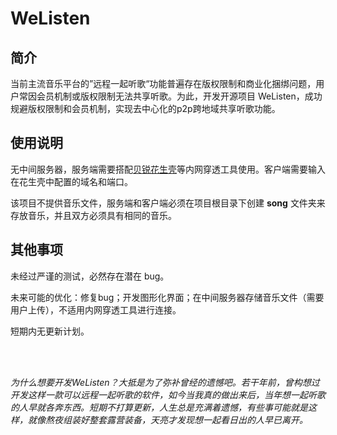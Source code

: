# WeListen

## 简介

当前主流音乐平台的”远程一起听歌“功能普遍存在版权限制和商业化捆绑问题，用户常因会员机制或版权限制无法共享听歌。为此，开发开源项目 WeListen，成功规避版权限制和会员机制，实现去中心化的p2p跨地域共享听歌功能。

## 使用说明

无中间服务器，服务端需要搭配[贝锐花生壳](https://hsk.oray.com/)等内网穿透工具使用。客户端需要输入在花生壳中配置的域名和端口。

该项目不提供音乐文件，服务端和客户端必须在项目根目录下创建 **song** 文件夹来存放音乐，并且双方必须具有相同的音乐。

## 其他事项

未经过严谨的测试，必然存在潜在 bug。

未来可能的优化：修复bug；开发图形化界面；在中间服务器存储音乐文件（需要用户上传），不适用内网穿透工具进行连接。

短期内无更新计划。

<br><br>

*为什么想要开发WeListen？大抵是为了弥补曾经的遗憾吧。若干年前，曾构想过开发这样一款可以远程一起听歌的软件，如今当我真的做出来后，当年想一起听歌的人早就各奔东西。短期不打算更新，人生总是充满着遗憾，有些事可能就是这样，就像熬夜组装好整套露营装备，天亮才发现想一起看日出的人早已离开。*
